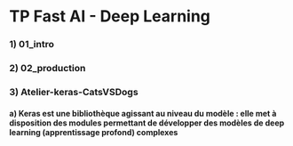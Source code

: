 # TP Fast AI - Deep Learning

### 1) 01_intro
### 2) 02_production

### 3) Atelier-keras-CatsVSDogs
#### a) Keras est une bibliothèque agissant au niveau du modèle : elle met à disposition des modules permettant de développer des modèles de deep learning (apprentissage profond) complexes
